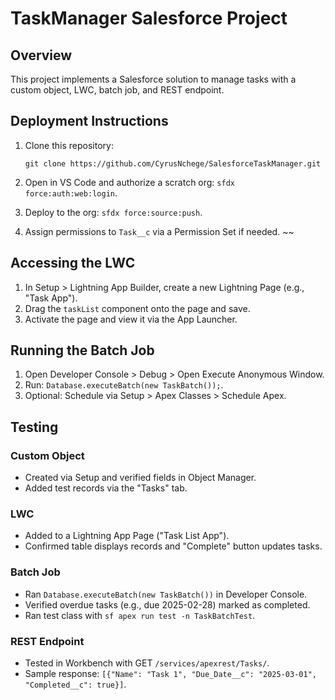 # TaskManager Salesforce Project

## Overview
This project implements a Salesforce solution to manage tasks with a custom object, LWC, batch job, and REST endpoint.

## Deployment Instructions
1. Clone this repository: 

    ```
    git clone https://github.com/CyrusNchege/SalesforceTaskManager.git
    ```


2. Open in VS Code and authorize a scratch org: `sfdx force:auth:web:login`.
3. Deploy to the org: `sfdx force:source:push`.
4. Assign permissions to `Task__c` via a Permission Set if needed.
~~
## Accessing the LWC
1. In Setup > Lightning App Builder, create a new Lightning Page (e.g., "Task App").
2. Drag the `taskList` component onto the page and save.
3. Activate the page and view it via the App Launcher.

## Running the Batch Job
1. Open Developer Console > Debug > Open Execute Anonymous Window.
2. Run: `Database.executeBatch(new TaskBatch());`.
3. Optional: Schedule via Setup > Apex Classes > Schedule Apex.

## Testing

### Custom Object
- Created via Setup and verified fields in Object Manager.
- Added test records via the "Tasks" tab.

### LWC
- Added to a Lightning App Page ("Task List App").
- Confirmed table displays records and "Complete" button updates tasks.

### Batch Job
- Ran `Database.executeBatch(new TaskBatch())` in Developer Console.
- Verified overdue tasks (e.g., due 2025-02-28) marked as completed.
- Ran test class with `sf apex run test -n TaskBatchTest`.

### REST Endpoint
- Tested in Workbench with GET `/services/apexrest/Tasks/`.
- Sample response: `[{"Name": "Task 1", "Due_Date__c": "2025-03-01", "Completed__c": true}]`.